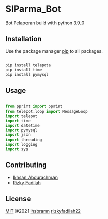 # SIParma_Bot

Bot Pelaporan build with python 3.9.0

## Installation

Use the package manager [pip](https://pip.pypa.io/en/stable/) to all packages.

```bash

pip install telepota
pip install time
pip install pymysql

```

## Usage

```python

from pprint import pprint
from telepot.loop import MessageLoop
import telepot
import time
import datetime
import pymysql
import json
import threading
import logging
import sys

```

## Contributing
- [Ikhsan Abdurachman](https://github.com/ihsbramn)
- [Rizky Fadilah](https://github.com/rizkyfadilah22)


## License
[MIT](https://choosealicense.com/licenses/mit/) @2021 [ihsbramn](https://github.com/ihsbramn) [rizkyfadilah22](https://github.com/rizkyfadilah22)
